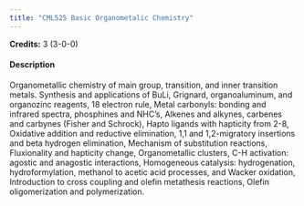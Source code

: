 ```yaml
---
title: "CML525 Basic Organometalic Chemistry"
---
```

**Credits:** 3 (3-0-0)

#### Description
Organometallic chemistry of main group, transition, and inner transition metals. Synthesis and applications of BuLi, Grignard, organoaluminum, and organozinc reagents, 18 electron rule, Metal carbonyls: bonding and infrared spectra, phosphines and NHC’s, Alkenes and alkynes, carbenes and carbynes (Fisher and Schrock), Hapto ligands with hapticity from 2-8, Oxidative addition and reductive elimination, 1,1 and 1,2-migratory insertions and beta hydrogen elimination, Mechanism of substitution reactions, Fluxionality and hapticity change, Organometallic clusters, C-H activation: agostic and anagostic interactions, Homogeneous catalysis: hydrogenation, hydroformylation, methanol to acetic acid processes, and Wacker oxidation, Introduction to cross coupling and olefin metathesis reactions, Olefin oligomerization and polymerization.